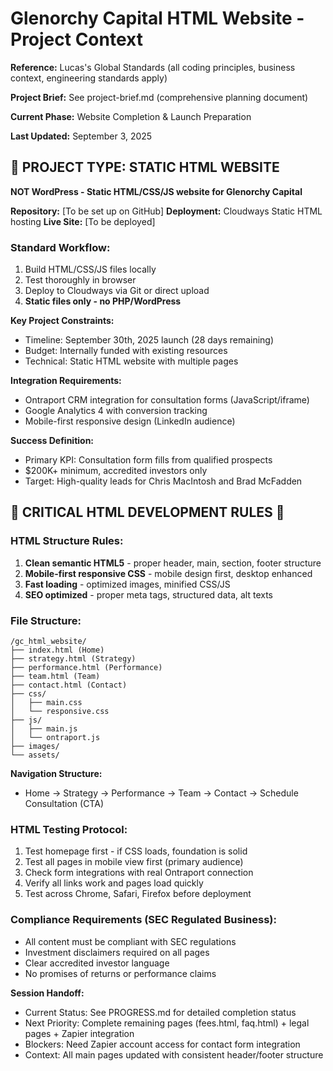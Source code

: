 # Glenorchy Capital HTML Website - Project Context

**Reference:** Lucas's Global Standards (all coding principles, business context, engineering standards apply)

**Project Brief:** See project-brief.md (comprehensive planning document)

**Current Phase:** Website Completion & Launch Preparation

**Last Updated:** September 3, 2025

## 🎯 PROJECT TYPE: STATIC HTML WEBSITE
**NOT WordPress - Static HTML/CSS/JS website for Glenorchy Capital**

**Repository:** [To be set up on GitHub]
**Deployment:** Cloudways Static HTML hosting
**Live Site:** [To be deployed]

### Standard Workflow:
1. Build HTML/CSS/JS files locally
2. Test thoroughly in browser
3. Deploy to Cloudways via Git or direct upload
4. **Static files only - no PHP/WordPress**

**Key Project Constraints:**
- Timeline: September 30th, 2025 launch (28 days remaining)
- Budget: Internally funded with existing resources
- Technical: Static HTML website with multiple pages

**Integration Requirements:**
- Ontraport CRM integration for consultation forms (JavaScript/iframe)
- Google Analytics 4 with conversion tracking
- Mobile-first responsive design (LinkedIn audience)

**Success Definition:**
- Primary KPI: Consultation form fills from qualified prospects
- $200K+ minimum, accredited investors only
- Target: High-quality leads for Chris MacIntosh and Brad McFadden

## 🚨 CRITICAL HTML DEVELOPMENT RULES 🚨

### HTML Structure Rules:
1. **Clean semantic HTML5** - proper header, main, section, footer structure
2. **Mobile-first responsive CSS** - mobile design first, desktop enhanced
3. **Fast loading** - optimized images, minified CSS/JS
4. **SEO optimized** - proper meta tags, structured data, alt texts

### File Structure:
```
/gc_html_website/
├── index.html (Home)
├── strategy.html (Strategy)
├── performance.html (Performance)  
├── team.html (Team)
├── contact.html (Contact)
├── css/
│   ├── main.css
│   └── responsive.css
├── js/
│   ├── main.js
│   └── ontraport.js
├── images/
└── assets/
```

**Navigation Structure:**
- Home → Strategy → Performance → Team → Contact → Schedule Consultation (CTA)

### HTML Testing Protocol:
1. Test homepage first - if CSS loads, foundation is solid
2. Test all pages in mobile view first (primary audience)
3. Check form integrations with real Ontraport connection
4. Verify all links work and pages load quickly
5. Test across Chrome, Safari, Firefox before deployment

### Compliance Requirements (SEC Regulated Business):
- All content must be compliant with SEC regulations
- Investment disclaimers required on all pages
- Clear accredited investor language
- No promises of returns or performance claims

**Session Handoff:**
- Current Status: See PROGRESS.md for detailed completion status
- Next Priority: Complete remaining pages (fees.html, faq.html) + legal pages + Zapier integration
- Blockers: Need Zapier account access for contact form integration
- Context: All main pages updated with consistent header/footer structure